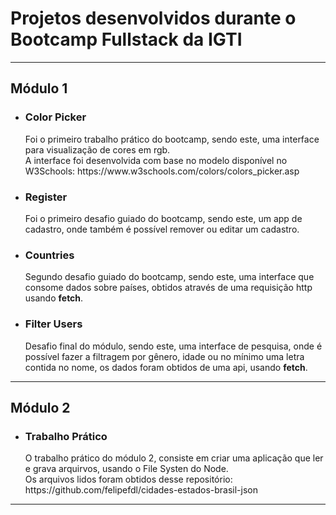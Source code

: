 <h1>Projetos desenvolvidos durante o Bootcamp Fullstack da IGTI</h1>

<hr>
<h2>Módulo 1</h2>
<ul>
  <li>
    <h3>Color Picker</h3>
    Foi o primeiro trabalho prático do bootcamp, sendo este, uma interface para visualização de cores em rgb.
    <br>
    A interface foi desenvolvida com base no modelo disponível no W3Schools: https://www.w3schools.com/colors/colors_picker.asp
  </li>
  <li>
    <h3>Register</h3>
    Foi o primeiro desafio guiado do bootcamp, sendo este, um app de cadastro, onde também é possível remover ou editar um cadastro.
  </li>
  <li>
    <h3>Countries</h3>
    Segundo desafio guiado do bootcamp, sendo este, uma interface que consome dados sobre países, obtidos através de uma requisição http usando <strong>fetch</strong>.
  </li>
  <li>
    <h3>Filter Users</h3>
    Desafio final do módulo, sendo este, uma interface de pesquisa, onde é possível fazer a filtragem por gênero, idade ou no mínimo uma letra contida no nome, os dados foram obtidos de uma api, usando <strong>fetch</strong>.
  </li>
</ul>
<hr>
<h2>Módulo 2</h2>
<ul>
  <li>
    <h3>Trabalho Prático</h3>
    O trabalho prático do módulo 2, consiste em criar uma aplicação que ler e grava arquirvos, usando o File Systen do Node. 
    <br>
    Os arquivos lidos foram obtidos desse repositório: https://github.com/felipefdl/cidades-estados-brasil-json
  </li>
</ul>
<hr>
